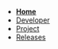 
* **[Home](README.md)**
* [Developer](developer/_index.md)
* [Project](project/_index.md)
* [Releases](releases/_index.md)


